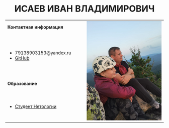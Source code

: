 
<h1 align="center">ИСАЕВ ИВАН ВЛАДИМИРОВИЧ
</h1>
<table>
  <tbody>
    <tr>
      <td><b>Контактная информация</b></td>
      <td width="100%" rowspan="5">
        <img alt="Photo" src="./image.jpg" />
      </td>
    </tr>
    <tr>
      <td>
        <ul>
          <li>79138903153@yandex.ru</li>
          <li><a href="https://github.com/IsaevIvan">GitHub</a></li>
        </ul>
      </td>
    </tr>
    <tr><td><b>Образование</b></td></tr>
    <tr>
      <td width="50%">
        <ul>
          <li><a href="https://netology.ru">Студент Нетологии</a></li>
        </ul>
      </td>
    </tr>
  </tbody>
</table>